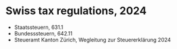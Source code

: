 # Swiss tax regulations, 2024

* Staatssteuern, 631.1
* Bundesssteuern, 642.11
* Steueramt Kanton Zürich, Wegleitung zur Steuererklärung 2024
  

